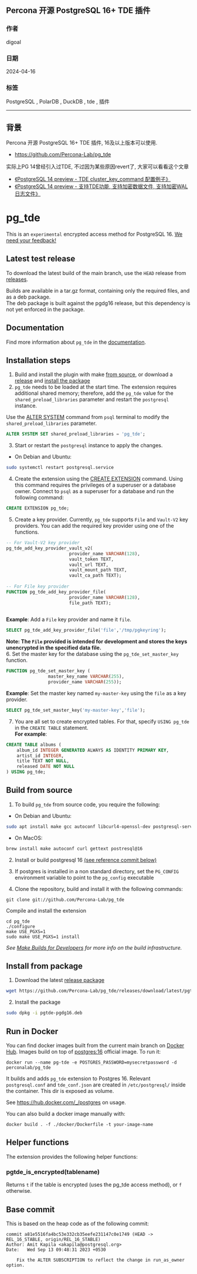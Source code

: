 ## Percona 开源 PostgreSQL 16+ TDE 插件  
                                                               
### 作者                                                               
digoal                                                               
                                                               
### 日期                                                               
2024-04-16                                                            
                                                               
### 标签                                                               
PostgreSQL , PolarDB , DuckDB , tde , 插件   
                                                               
----                                                               
                                                               
## 背景     
Percona 开源 PostgreSQL 16+ TDE 插件, 16及以上版本可以使用.    
- https://github.com/Percona-Lab/pg_tde  
  
实际上PG 14曾经引入过TDE, 不过因为某些原因revert了, 大家可以看看这个文章  
- [《PostgreSQL 14 preview - TDE cluster_key_command 配置例子》](../202012/20201229_01.md)    
- [《PostgreSQL 14 preview - 支持TDE功能, 支持加密数据文件, 支持加密WAL日志文件》](../202012/20201228_01.md)    
  
# pg_tde  
  
This is an `experimental` encrypted access method for PostgreSQL 16. [We need your feedback!](https://github.com/Percona-Lab/pg_tde/discussions/151)  
  
## Latest test release  
  
To download the latest build of the main branch, use the `HEAD` release from [releases](https://github.com/Percona-Lab/pg_tde/releases).  
  
Builds are available in a tar.gz format, containing only the required files, and as a deb package.  
The deb package is built against the pgdg16 release, but this dependency is not yet enforced in the package.  
  
## Documentation  
  
Find more information about `pg_tde` in the [documentation](https://percona-lab.github.io/pg_tde/).  
  
## Installation steps  
  
1. Build and install the plugin with make [from source](#build-from-source), or download a [release](https://github.com/Percona-Lab/pg_tde/releases) and [install the package](#install-from-package)  
2. `pg_tde` needs to be loaded at the start time. The extension requires additional shared memory; therefore,  add the `pg_tde` value for the `shared_preload_libraries` parameter and restart the `postgresql` instance.  
  
Use the [ALTER SYSTEM](https://www.postgresql.org/docs/current/sql-altersystem.html) command from `psql` terminal to modify the `shared_preload_libraries` parameter.  
  
```sql  
ALTER SYSTEM SET shared_preload_libraries = 'pg_tde';  
```  
  
3. Start or restart the `postgresql` instance to apply the changes.  
  
* On Debian and Ubuntu:  
  
```sh  
sudo systemctl restart postgresql.service  
```  
  
4. Create the extension using the [CREATE EXTENSION](https://www.postgresql.org/docs/current/sql-createextension.html) command. Using this command requires the privileges of a superuser or a database owner. Connect to `psql` as a superuser for a database and run the following command:  
  
```sql  
CREATE EXTENSION pg_tde;  
```  
  
5. Create a key provider. Currently, `pg_tde` supports `File` and `Vault-V2` key providers. You can add the required key provider using one of the functions.  
     
```sql  
-- For Vault-V2 key provider  
pg_tde_add_key_provider_vault_v2(  
                        provider_name VARCHAR(128),  
                        vault_token TEXT,  
                        vault_url TEXT,  
                        vault_mount_path TEXT,  
                        vault_ca_path TEXT);  
  
-- For File key provider  
FUNCTION pg_tde_add_key_provider_file(  
                        provider_name VARCHAR(128),   
                        file_path TEXT);  
  
```  
**Example**: Add a `File` key provider and name it `file`.  
```sql  
SELECT pg_tde_add_key_provider_file('file','/tmp/pgkeyring');  
```  
**Note: The `File` provided is intended for development and stores the keys unencrypted in the specified data file.**  
6. Set the master key for the database using the `pg_tde_set_master_key` function.  
```sql  
FUNCTION pg_tde_set_master_key (  
                master_key_name VARCHAR(255),   
                provider_name VARCHAR(255));  
```  
**Example**: Set the master key named `my-master-key` using the `file` as a key provider.  
```sql  
SELECT pg_tde_set_master_key('my-master-key','file');  
```  
  
7. You are all set to create encrypted tables. For that, specify `USING pg_tde` in the `CREATE TABLE` statement.  
**For example**:  
```sql  
CREATE TABLE albums (  
    album_id INTEGER GENERATED ALWAYS AS IDENTITY PRIMARY KEY,  
    artist_id INTEGER,  
    title TEXT NOT NULL,  
    released DATE NOT NULL  
) USING pg_tde;  
```  
  
## Build from source  
  
1. To build `pg_tde` from source code, you require the following:  
  
* On Debian and Ubuntu:  
```sh  
sudo apt install make gcc autoconf libcurl4-openssl-dev postgresql-server-dev-16  
```  
  
* On MacOS:  
```sh  
brew install make autoconf curl gettext postresql@16  
```  
  
2. Install or build postgresql 16 [(see reference commit below)](#base-commit)  
3. If postgres is installed in a non standard directory, set the `PG_CONFIG` environment variable to point to the `pg_config` executable  
  
4. Clone the repository, build and install it with the following commands:    
  
```  
git clone git://github.com/Percona-Lab/pg_tde  
```  
  
Compile and install the extension  
  
```  
cd pg_tde  
./configure  
make USE_PGXS=1  
sudo make USE_PGXS=1 install  
```  
  
_See [Make Builds for Developers](https://github.com/Percona-Lab/pg_tde/wiki/Make-builds-for-developers) for more info on the build infrastructure._  
  
## Install from package  
  
1. Download the latest [release package](https://github.com/Percona-Lab/pg_tde/releases)  
  
``` sh  
wget https://github.com/Percona-Lab/pg_tde/releases/download/latest/pgtde-pgdg16.deb  
```  
2. Install the package  
  
``` sh  
sudo dpkg -i pgtde-pgdg16.deb  
```  
  
## Run in Docker  
  
You can find docker images built from the current main branch on [Docker Hub](https://hub.docker.com/r/perconalab/pg_tde). Images build on top of [postgres:16](https://hub.docker.com/_/postgres) official image. To run it:  
```  
docker run --name pg-tde -e POSTGRES_PASSWORD=mysecretpassword -d perconalab/pg_tde  
```  
It builds and adds `pg_tde` extension to Postgres 16. Relevant `postgresql.conf` and `tde_conf.json` are created in `/etc/postgresql/` inside the container. This dir is exposed as volume.  
  
See https://hub.docker.com/_/postgres on usage.  
  
You can also build a docker image manually with:  
```  
docker build . -f ./docker/Dockerfile -t your-image-name  
```  
  
## Helper functions  
  
The extension provides the following helper functions:  
  
### pgtde_is_encrypted(tablename)  
  
Returns `t` if the table is encrypted (uses the pg_tde access method), or `f` otherwise.  
  
## Base commit  
  
This is based on the heap code as of the following commit:  
  
```  
commit a81e5516fa4bc53e332cb35eefe231147c0e1749 (HEAD -> REL_16_STABLE, origin/REL_16_STABLE)  
Author: Amit Kapila <akapila@postgresql.org>  
Date:   Wed Sep 13 09:48:31 2023 +0530  
  
    Fix the ALTER SUBSCRIPTION to reflect the change in run_as_owner option.  
```  
  
  
